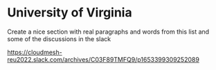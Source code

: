 # University of Virginia

Create a nice section with real paragraphs and words from this list
and some of the discussions in the slack

<https://cloudmesh-reu2022.slack.com/archives/C03F89TMFQ9/p1653399309252089>
